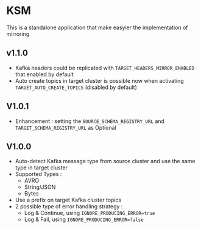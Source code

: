 # KSM
This is a standalone application that make easyier the implementation of mirroring

## v1.1.0
* Kafka headers could be replicated with `TARGET_HEADERS_MIRROR_ENABLED` that enabled by default
* Auto create topics in target cluster is possible now when activating `TARGET_AUTO_CREATE_TOPICS` (disabled by default)

## V1.0.1
* Enhancement : setting the `SOURCE_SCHEMA_REGISTRY_URL` and `TARGET_SCHEMA_REGISTRY_URL` as Optional

## V1.0.0
* Auto-detect Kafka message type from source cluster and use the same type in target cluster
* Supported Types :
  * AVRO
  * String/JSON
  * Bytes
* Use a prefix on target Kafka cluster topics
* 2 possible type of error handling strategy :
  * Log & Continue, using `IGNORE_PRODUCING_ERROR=true`
  * Log & Fail, using `IGNORE_PRODUCING_ERROR=false`
